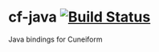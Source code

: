 # cf-java [![Build Status](https://travis-ci.org/joergen7/cf-java.svg?branch=master)](https://travis-ci.org/joergen7/cf-java)
Java bindings for Cuneiform
